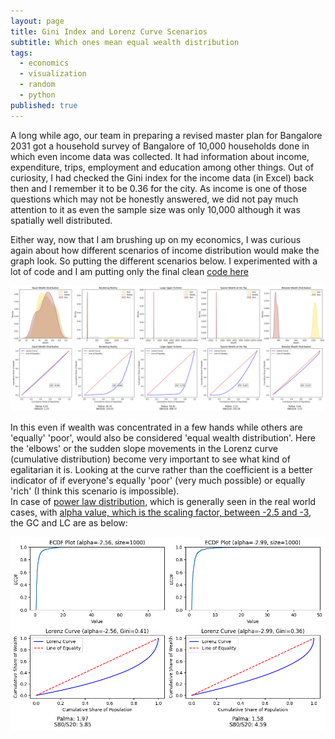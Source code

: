 ```yaml
---
layout: page
title: Gini Index and Lorenz Curve Scenarios
subtitle: Which ones mean equal wealth distribution 
tags:
  - economics
  - visualization
  - random
  - python
published: true
---
```


A long while ago, our team in preparing a revised master plan for Bangalore 2031 got a household survey of Bangalore of 10,000 households done in which even income data was collected. It had information about income, expenditure, trips, employment and education among other things. Out of curiosity, I had checked the Gini index for the income data (in Excel) back then and I remember it to be 0.36 for the city. As income is one of those questions which may not be honestly answered, we did not pay much attention to it as even the sample size was only 10,000 although it was spatially well distributed.

Either way, now that I am brushing up on my economics, I was curious again about how different scenarios of income distribution would make the graph look. So putting the different scenarios below. I experimented with a lot of code and I am putting only the final clean [code here](https://github.com/SD-Suman/Gini_Scenarios) 

![image](/assets/img/GC_LC.png)

In this even if wealth was concentrated in a few hands while others are 'equally' 'poor', would also be considered 'equal wealth distribution'. Here the 'elbows' or the sudden slope movements in the Lorenz curve (cumulative distribution) become very important to see what kind of egalitarian it is. Looking at the curve rather than the coefficient is a better indicator of if everyone's equally 'poor' (very much possible) or equally 'rich' (I think this scenario is impossible).     
In case of [power law distribution](/posts/2024-10-26-Complex-Systems.md), which is generally seen in the real world cases, with [alpha value, which is the scaling factor, between -2.5 and -3](/posts/2024-10-26-Complex-Systems.md), the GC and LC are as below:

![image](/assets/img/GC_LC_PL.png)

